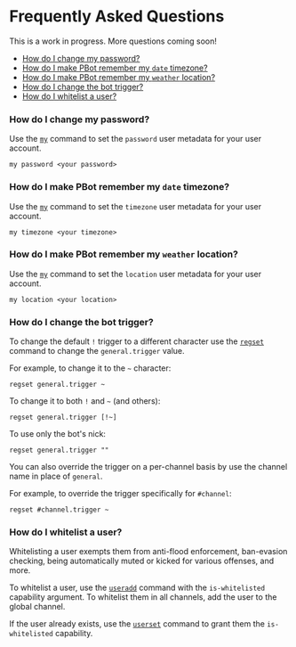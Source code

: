 # Frequently Asked Questions
This is a work in progress. More questions coming soon!

<!-- md-toc-begin -->
  * [How do I change my password?](#how-do-i-change-my-password)
  * [How do I make PBot remember my `date` timezone?](#how-do-i-make-pbot-remember-my-date-timezone)
  * [How do I make PBot remember my `weather` location?](#how-do-i-make-pbot-remember-my-weather-location)
  * [How do I change the bot trigger?](#how-do-i-change-the-bot-trigger)
  * [How do I whitelist a user?](#how-do-i-whitelist-a-user)
<!-- md-toc-end -->

### How do I change my password?
Use the [`my`](Commands.md#my) command to set the `password` user metadata for your
user account.

    my password <your password>

### How do I make PBot remember my `date` timezone?
Use the [`my`](Commands.md#my) command to set the `timezone` user metadata for your
user account.

    my timezone <your timezone>

### How do I make PBot remember my `weather` location?
Use the [`my`](Commands.md#my) command to set the `location` user metadata for your
user account.

    my location <your location>

### How do I change the bot trigger?
To change the default `!` trigger to a different character use the [`regset`](Registry.md#regset)
command to change the `general.trigger` value.

For example, to change it to the `~` character:

    regset general.trigger ~

To change it to both `!` and `~` (and others):

    regset general.trigger [!~]

To use only the bot's nick:

    regset general.trigger ""

You can also override the trigger on a per-channel basis by use the channel name
in place of `general`.

For example, to override the trigger specifically for `#channel`:

    regset #channel.trigger ~

### How do I whitelist a user?
Whitelisting a user exempts them from anti-flood enforcement, ban-evasion checking,
being automatically muted or kicked for various offenses, and more.

To whitelist a user, use the [`useradd`](Admin.md#useradd) command with the
`is-whitelisted` capability argument.  To whitelist them in all channels, add
the user to the global channel.

If the user already exists, use the [`userset`](Admin.md#userset) command to
grant them the `is-whitelisted` capability.
